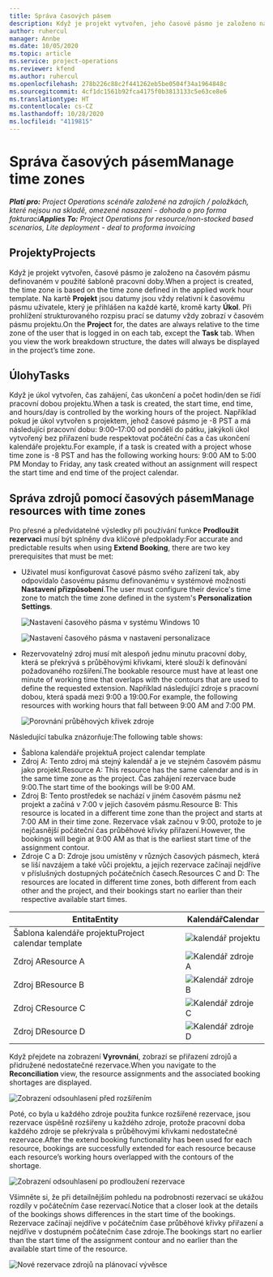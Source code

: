 ```yaml
---
title: Správa časových pásem
description: Když je projekt vytvořen, jeho časové pásmo je založeno na časovém pásmu definovaném v použité šabloně pracovní doby.
author: ruhercul
manager: Annbe
ms.date: 10/05/2020
ms.topic: article
ms.service: project-operations
ms.reviewer: kfend
ms.author: ruhercul
ms.openlocfilehash: 278b226c88c2f441262eb5be0504f34a1964848c
ms.sourcegitcommit: 4cf1dc1561b92fca4175f0b3813133c5e63ce8e6
ms.translationtype: HT
ms.contentlocale: cs-CZ
ms.lasthandoff: 10/28/2020
ms.locfileid: "4119815"
---
```

# <a name="manage-time-zones"></a><span data-ttu-id="6daef-103">Správa časových pásem</span><span class="sxs-lookup"><span data-stu-id="6daef-103">Manage time zones</span></span>

<span data-ttu-id="6daef-104">_**Platí pro:** Project Operations scénáře založené na zdrojích / položkách, které nejsou na skladě, omezené nasazení - dohoda o pro forma fakturaci_</span><span class="sxs-lookup"><span data-stu-id="6daef-104">_**Applies To:** Project Operations for resource/non-stocked based scenarios, Lite deployment - deal to proforma invoicing_</span></span>


## <a name="projects"></a><span data-ttu-id="6daef-105">Projekty</span><span class="sxs-lookup"><span data-stu-id="6daef-105">Projects</span></span>

<span data-ttu-id="6daef-106">Když je projekt vytvořen, časové pásmo je založeno na časovém pásmu definovaném v použité šabloně pracovní doby.</span><span class="sxs-lookup"><span data-stu-id="6daef-106">When a project is created, the time zone is based on the time zone defined in the applied work hour template.</span></span> <span data-ttu-id="6daef-107">Na kartě **Projekt** jsou datumy jsou vždy relativní k časovému pásmu uživatele, který je přihlášen na každé kartě, kromě karty **Úkol**. Při prohlížení strukturovaného rozpisu prací se datumy vždy zobrazí v časovém pásmu projektu.</span><span class="sxs-lookup"><span data-stu-id="6daef-107">On the **Project** for, the dates are always relative to the time zone of the user that is logged in on each tab, except the **Task** tab. When you view the work breakdown structure, the dates will always be displayed in the project’s time zone.</span></span>

## <a name="tasks"></a><span data-ttu-id="6daef-108">Úlohy</span><span class="sxs-lookup"><span data-stu-id="6daef-108">Tasks</span></span>

<span data-ttu-id="6daef-109">Když je úkol vytvořen, čas zahájení, čas ukončení a počet hodin/den se řídí pracovní dobou projektu.</span><span class="sxs-lookup"><span data-stu-id="6daef-109">When a task is created, the start time, end time, and hours/day is controlled by the working hours of the project.</span></span> <span data-ttu-id="6daef-110">Například pokud je úkol vytvořen s projektem, jehož časové pásmo je -8 PST a má následující pracovní dobu: 9:00–17:00 od pondělí do pátku, jakýkoli úkol vytvořený bez přiřazení bude respektovat počáteční čas a čas ukončení kalendáře projektu.</span><span class="sxs-lookup"><span data-stu-id="6daef-110">For example, if a task is created with a project whose time zone is -8 PST and has the following working hours: 9:00 AM to 5:00 PM Monday to Friday, any task created without an assignment will respect the start time and end time of the project calendar.</span></span>

## <a name="manage-resources-with-time-zones"></a><span data-ttu-id="6daef-111">Správa zdrojů pomocí časových pásem</span><span class="sxs-lookup"><span data-stu-id="6daef-111">Manage resources with time zones</span></span>

<span data-ttu-id="6daef-112">Pro přesné a předvídatelné výsledky při používání funkce **Prodloužit rezervaci** musí být splněny dva klíčové předpoklady:</span><span class="sxs-lookup"><span data-stu-id="6daef-112">For accurate and predictable results when using **Extend Booking**, there are two key prerequisites that must be met:</span></span>  

- <span data-ttu-id="6daef-113">Uživatel musí konfigurovat časové pásmo svého zařízení tak, aby odpovídalo časovému pásmu definovanému v systémové možnosti **Nastavení přizpůsobení**.</span><span class="sxs-lookup"><span data-stu-id="6daef-113">The user must configure their device's time zone to match the time zone defined in the system's **Personalization Settings**.</span></span>
 
  ![Nastavení časového pásma v systému Windows 10](media/reconcile-assignments-03.png)

  ![Nastavení časového pásma v nastavení personalizace](media/reconcile-assignments-04.png)
 
- <span data-ttu-id="6daef-116">Rezervovatelný zdroj musí mít alespoň jednu minutu pracovní doby, která se překrývá s průběhovými křivkami, které slouží k definování požadovaného rozšíření.</span><span class="sxs-lookup"><span data-stu-id="6daef-116">The bookable resource must have at least one minute of working time that overlaps with the contours that are used to define the requested extension.</span></span> <span data-ttu-id="6daef-117">Například následující zdroje s pracovní dobou, která spadá mezi 9:00 a 19:00.</span><span class="sxs-lookup"><span data-stu-id="6daef-117">For example, the following resources with working hours that fall between 9:00 AM and 7:00 PM.</span></span> 

  ![Porovnání průběhových křivek zdroje](media/reconcile-assignments-05.png)

<span data-ttu-id="6daef-119">Následující tabulka znázorňuje:</span><span class="sxs-lookup"><span data-stu-id="6daef-119">The following table shows:</span></span>

- <span data-ttu-id="6daef-120">Šablona kalendáře projektu</span><span class="sxs-lookup"><span data-stu-id="6daef-120">A project calendar template</span></span>
- <span data-ttu-id="6daef-121">Zdroj A: Tento zdroj má stejný kalendář a je ve stejném časovém pásmu jako projekt.</span><span class="sxs-lookup"><span data-stu-id="6daef-121">Resource A: This resource has the same calendar and is in the same time zone as the project.</span></span> <span data-ttu-id="6daef-122">Čas zahájení rezervace bude 9:00.</span><span class="sxs-lookup"><span data-stu-id="6daef-122">The start time of the bookings will be 9:00 AM.</span></span>
- <span data-ttu-id="6daef-123">Zdroj B: Tento prostředek se nachází v jiném časovém pásmu než projekt a začíná v 7:00 v jejich časovém pásmu.</span><span class="sxs-lookup"><span data-stu-id="6daef-123">Resource B: This resource is located in a different time zone than the project and starts at 7:00 AM in their time zone.</span></span> <span data-ttu-id="6daef-124">Rezervace však začnou v 9:00, protože to je nejčasnější počáteční čas průběhové křivky přiřazení.</span><span class="sxs-lookup"><span data-stu-id="6daef-124">However, the bookings will begin at 9:00 AM as that is the earliest start time of the assignment contour.</span></span>
- <span data-ttu-id="6daef-125">Zdroje C a D: Zdroje jsou umístěny v různých časových pásmech, která se liší navzájem a také vůči projektu, a jejich rezervace začínají nejdříve v příslušných dostupných počátečních časech.</span><span class="sxs-lookup"><span data-stu-id="6daef-125">Resources C and D: The resources are located in different time zones, both different from each other and the project, and their bookings start no earlier than their respective available start times.</span></span>

|<span data-ttu-id="6daef-126">Entita</span><span class="sxs-lookup"><span data-stu-id="6daef-126">Entity</span></span>  |<span data-ttu-id="6daef-127">Kalendář</span><span class="sxs-lookup"><span data-stu-id="6daef-127">Calendar</span></span>  |
|-|-|
|<span data-ttu-id="6daef-128">Šablona kalendáře projektu</span><span class="sxs-lookup"><span data-stu-id="6daef-128">Project calendar template</span></span>   | ![kalendář projektu](media/reconcile-assignments-06.png) |
|<span data-ttu-id="6daef-130">Zdroj A</span><span class="sxs-lookup"><span data-stu-id="6daef-130">Resource A</span></span>  | ![Kalendář zdroje A](media/reconcile-assignments-06.png) |
|<span data-ttu-id="6daef-132">Zdroj B</span><span class="sxs-lookup"><span data-stu-id="6daef-132">Resource B</span></span>  |  ![Kalendář zdroje B](media/reconcile-assignments-07.png) |
|<span data-ttu-id="6daef-134">Zdroj C</span><span class="sxs-lookup"><span data-stu-id="6daef-134">Resource C</span></span>  |  ![Kalendář zdroje C](media/reconcile-assignments-08.png) |
|<span data-ttu-id="6daef-136">Zdroj D</span><span class="sxs-lookup"><span data-stu-id="6daef-136">Resource D</span></span>  | ![Kalendář zdroje D](media/reconcile-assignments-09.png)  |
 
<span data-ttu-id="6daef-138">Když přejdete na zobrazení **Vyrovnání**, zobrazí se přiřazení zdrojů a přidružené nedostatečné rezervace.</span><span class="sxs-lookup"><span data-stu-id="6daef-138">When you navigate to the **Reconciliation** view, the resource assignments and the associated booking shortages are displayed.</span></span>

![Zobrazení odsouhlasení před rozšířením](media/reconcile-assignments-10.png)

<span data-ttu-id="6daef-140">Poté, co byla u každého zdroje použita funkce rozšířené rezervace, jsou rezervace úspěšně rozšířeny u každého zdroje, protože pracovní doba každého zdroje se překrývala s průběhovými křivkami nedostatečné rezervace.</span><span class="sxs-lookup"><span data-stu-id="6daef-140">After the extend booking functionality has been used for each resource, bookings are successfully extended for each resource because each resource’s working hours overlapped with the contours of the shortage.</span></span>

![Zobrazení odsouhlasení po prodloužení rezervace](media/reconcile-assignments-11.png) 

<span data-ttu-id="6daef-142">Všimněte si, že při detailnějším pohledu na podrobnosti rezervací se ukážou rozdíly v počátečním čase rezervací.</span><span class="sxs-lookup"><span data-stu-id="6daef-142">Notice that a closer look at the details of the bookings shows differences in the start time of the bookings.</span></span> <span data-ttu-id="6daef-143">Rezervace začínají nejdříve v počátečním čase průběhové křivky přiřazení a nejdříve v dostupném počátečním čase zdroje.</span><span class="sxs-lookup"><span data-stu-id="6daef-143">The bookings start no earlier than the start time of the assignment contour and no earlier than the available start time of the resource.</span></span>

![Nové rezervace zdrojů na plánovací vývěsce](media/reconcile-assignments-12.png)
